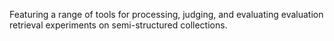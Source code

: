 Featuring a range of tools for processing, judging, and evaluating evaluation retrieval experiments on semi-structured collections.